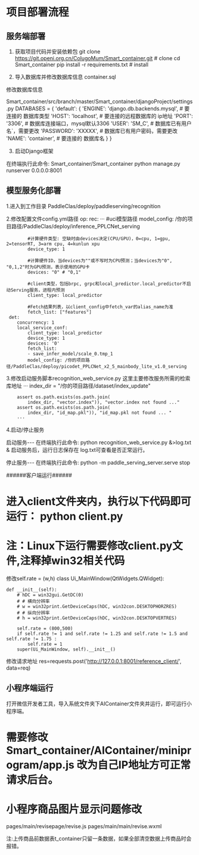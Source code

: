 # 项目部署流程

## 服务端部署
1. 获取项目代码并安装依赖包
git clone https://git.openi.org.cn/ColugoMum/Smart_container.git  # clone
cd Smart_container
pip install -r requirements.txt  # install

2. 导入数据库并修改数据库信息
container.sql

修改数据库信息

Smart_container/src/branch/master/Smart_container/djangoProject/settings.py
DATABASES = {
    'default': {
        'ENGINE': 'django.db.backends.mysql',	# 要连接的 数据库类型
        'HOST': 'localhost',	# 要连接的远程数据库的 ip地址
        'PORT': '3306',	# 数据库连接端口，mysql默认3306
        'USER': 'SM_C',		# 数据库已有用户名`，需要更改
        'PASSWORD': 'XXXXX',	# 数据库已有用户密码，需要更改
        'NAME': 'container',	# 要连接的 数据库名
    }
}

3. 启动Django框架

在终端执行此命令:
Smart_container/Smart_container
python manage.py runserver 0.0.0.0:8001

## 模型服务化部署

1.进入到工作目录
PaddleClas/deploy/paddleserving/recognition

2.修改配置文件config.yml路径
op:
    rec:
            ···
            #uci模型路径
            model_config: /你的项目路径/PaddleClas/deploy/inference_PPLCNet_serving
            
            #计算硬件类型: 空缺时由devices决定(CPU/GPU)，0=cpu, 1=gpu, 2=tensorRT, 3=arm cpu, 4=kunlun xpu
            device_type: 1

            #计算硬件ID，当devices为""或不写时为CPU预测；当devices为"0", "0,1,2"时为GPU预测，表示使用的GPU卡
            devices: "0" # "0,1"

            #client类型，包括brpc, grpc和local_predictor.local_predictor不启动Serving服务，进程内预测
            client_type: local_predictor

            #Fetch结果列表，以client_config中fetch_var的alias_name为准
            fetch_list: ["features"]
     det:
        concurrency: 1
        local_service_conf:
            client_type: local_predictor
            device_type: 1
            devices: '0'
            fetch_list:
            - save_infer_model/scale_0.tmp_1
            model_config: /你的项目路径/PaddleClas/deploy/picodet_PPLCNet_x2_5_mainbody_lite_v1.0_serving

3.修改启动服务脚本recognition_web_service.py 这里主要修改服务所需的检索库地址
        ···
        index_dir = "/你的项目路径/dataset/index_update"
        
        assert os.path.exists(os.path.join(
            index_dir, "vector.index")), "vector.index not found ..."
        assert os.path.exists(os.path.join(
            index_dir, "id_map.pkl")), "id_map.pkl not found ... "
        ···
4.启动/停止服务

启动服务---
在终端执行此命令:
python recognition_web_service.py &>log.txt &
启动服务后，运行日志保存在 log.txt可查看是否正常运行。

停止服务---
在终端执行此命令:
python -m paddle_serving_server.serve stop

######客户端运行######

进入client文件夹内，执行以下代码即可运行：
python client.py
=====================================================
注：Linux下运行需要修改client.py文件,注释掉win32相关代码
=====================================================
修改self.rate = (w,h)
class Ui_MainWindow(QtWidgets.QWidget):

    def __init__(self):
        # hDC = win32gui.GetDC(0)
        # # 横向分辨率
        # w = win32print.GetDeviceCaps(hDC, win32con.DESKTOPHORZRES)
        # # 纵向分辨率
        # h = win32print.GetDeviceCaps(hDC, win32con.DESKTOPVERTRES)
        
        self.rate = (800,500)
        if self.rate != 1 and self.rate != 1.25 and self.rate != 1.5 and self.rate != 1.75 :
            self.rate = 1
        super(Ui_MainWindow, self).__init__()
修改请求地址
res=requests.post('http://127.0.0.1:8001/reference_client/', data=req)


## 小程序端运行

打开微信开发者工具，导入系统文件夹下AIContainer文件夹并运行，即可运行小程序端。

需要修改Smart_container/AIContainer/miniprogram/app.js 
改为自己IP地址方可正常请求后台。
========================
小程序商品图片显示问题修改
========================
pages/main/revisepage/revise.js
pages/main/main/revise.wxml

注:上传商品前数据表t_container只留一条数据，如果全部清空数据上传商品时会报错。

